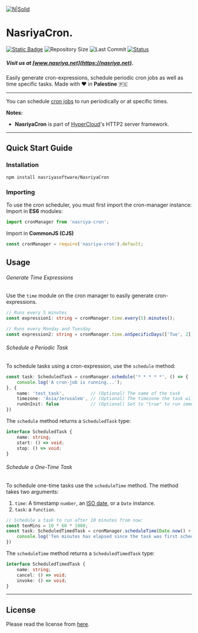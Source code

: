 [![N|Solid](https://static.wixstatic.com/media/72ffe6_da8d2142d49c42b29c96ba80c8a91a6c~mv2.png)](https://nasriya.net)
# NasriyaCron.
[![Static Badge](https://img.shields.io/badge/license-Free_(Restricted)-blue)](https://github.com/nasriyasoftware/NasriyaCron?tab=License-1-ov-file) ![Repository Size](https://img.shields.io/github/repo-size/nasriyasoftware/NasriyaCron.svg) ![Last Commit](https://img.shields.io/github/last-commit/nasriyasoftware/NasriyaCron.svg) [![Status](https://img.shields.io/badge/Status-Stable-green.svg)](link-to-your-status-page)
##### Visit us at [www.nasriya.net](https://nasriya.net).

Easily generate cron-expressions, schedule periodic cron jobs as well as time specific tasks.
Made with ❤️ in **Palestine** 🇵🇸
___
You can schedule [cron jobs](https://en.wikipedia.org/wiki/Cron) to run periodically or at specific times.

**Notes:**
- **NasriyaCron** is part of [HyperCloud](https://github.com/nasriyasoftware/HyperCloud)'s HTTP2 server framework.
___
## Quick Start Guide

### Installation
```shell
npm install nasriyasoftware/NasriyaCron
```

### Importing
To use the cron scheduler, you must first import the cron-manager instance:
Import in **ES6** modules:
```ts
import cronManager from 'nasriya-cron';
```

Import in **CommonJS (CJS)**
```js
const cronManager = require('nasriya-cron').default;
```

## Usage
###### Generate Time Expressions
Use the `time` module on the cron manager to easily generate cron-expressions.

```ts
// Runs every 5 minutes
const expression1: string = cronManager.time.every(5).minutes();

// Runs every Monday and Tuesday
const expression2: string = cronManager.time.onSpecificDays(['Tue', 2]);
```

###### Schedule a Periodic Task
To schedule tasks using a cron-expression, use the `schedule` method:

```ts
const task: ScheduledTask = cronManager.schedule('* * * * *', () => {
    console.log('A cron-job is running...');
}, {
    name: 'test_task',          // (Optional) The name of the task
    timezone: 'Asia/Jerusalem', // (Optional) The timezone the task will run at
    runOnInit: false            // (Optional) Set to "true" to run immediately
})
```

The `schedule` method returns a `ScheduledTask` type:
```ts
interface ScheduledTask {
    name: string;
    start: () => void;
    stop: () => void;
}
```

###### Schedule a One-Time Task
To schedule one-time tasks use the `scheduleTime` method. The method takes two arguments:
1. `time`: A timestamp `number`, an [ISO date](https://developer.mozilla.org/en-US/docs/Web/JavaScript/Reference/Global_Objects/Date/toISOString), or a `Date` instance.
2. `task`: a `function`.
```ts
// Schedule a task to run after 10 minutes from now:
const tenMins = 10 * 60 * 1000;
const task: ScheduledTimedTask = cronManager.scheduleTime(Date.now() + tenMins, () => {
    console.log('Ten minutes has elapsed since the task was first scheduled')
})
```

The `scheduleTime` method returns a `ScheduledTimedTask` type:
```ts
interface ScheduledTimedTask {
    name: string;
    cancel: () => void;
    invoke: () => void;
}
```
___
## License
Please read the license from [here](https://github.com/nasriyasoftware/NasriyaCron?tab=License-1-ov-file).